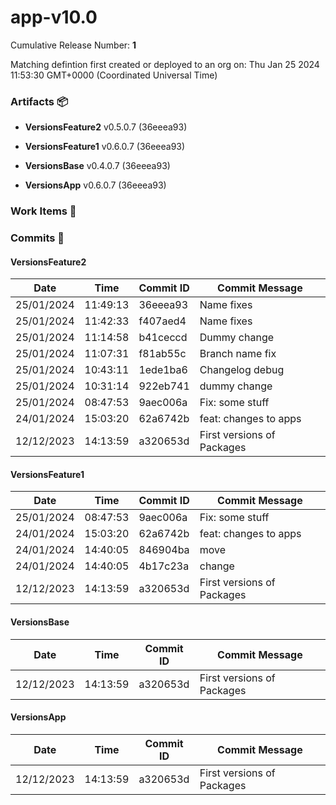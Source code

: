 <a id=a8bfc10e19dee895841d992743d06d294bf43e57></a>

# app-v10.0

Cumulative Release Number: <b>1</b>

Matching defintion first created or deployed to an org on: Thu Jan 25 2024 11:53:30 GMT+0000 (Coordinated Universal Time)

### Artifacts :package:

-   **VersionsFeature2** v0.5.0.7 (36eeea93)

-   **VersionsFeature1** v0.6.0.7 (36eeea93)

-   **VersionsBase** v0.4.0.7 (36eeea93)

-   **VersionsApp** v0.6.0.7 (36eeea93)

### Work Items :gem:

[](/)

### Commits :book:

#### VersionsFeature2

| Date       | Time     | Commit ID | Commit Message             |
| ---------- | -------- | --------- | -------------------------- |
| 25/01/2024 | 11:49:13 | 36eeea93  | Name fixes                 |
| 25/01/2024 | 11:42:33 | f407aed4  | Name fixes                 |
| 25/01/2024 | 11:14:58 | b41ceccd  | Dummy change               |
| 25/01/2024 | 11:07:31 | f81ab55c  | Branch name fix            |
| 25/01/2024 | 10:43:11 | 1ede1ba6  | Changelog debug            |
| 25/01/2024 | 10:31:14 | 922eb741  | dummy change               |
| 25/01/2024 | 08:47:53 | 9aec006a  | Fix: some stuff            |
| 24/01/2024 | 15:03:20 | 62a6742b  | feat: changes to apps      |
| 12/12/2023 | 14:13:59 | a320653d  | First versions of Packages |

#### VersionsFeature1

| Date       | Time     | Commit ID | Commit Message             |
| ---------- | -------- | --------- | -------------------------- |
| 25/01/2024 | 08:47:53 | 9aec006a  | Fix: some stuff            |
| 24/01/2024 | 15:03:20 | 62a6742b  | feat: changes to apps      |
| 24/01/2024 | 14:40:05 | 846904ba  | move                       |
| 24/01/2024 | 14:40:05 | 4b17c23a  | change                     |
| 12/12/2023 | 14:13:59 | a320653d  | First versions of Packages |

#### VersionsBase

| Date       | Time     | Commit ID | Commit Message             |
| ---------- | -------- | --------- | -------------------------- |
| 12/12/2023 | 14:13:59 | a320653d  | First versions of Packages |

#### VersionsApp

| Date       | Time     | Commit ID | Commit Message             |
| ---------- | -------- | --------- | -------------------------- |
| 12/12/2023 | 14:13:59 | a320653d  | First versions of Packages |
